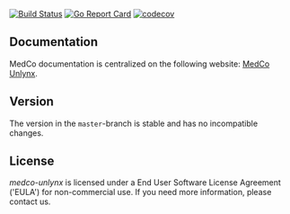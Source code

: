 [![Build Status](https://travis-ci.org/lca1/medco-unlynx.svg?branch=master)](https://travis-ci.org/lca1/medco-unlynx) 
[![Go Report Card](https://goreportcard.com/badge/github.com/lca1/medco-unlynx)](https://goreportcard.com/report/github.com/lca1/medco-unlynx) 
[![codecov](https://codecov.io/gh/lca1/medco-unlynx/branch/master/graph/badge.svg)](https://codecov.io/gh/lca1/medco-unlynx)

## Documentation
MedCo documentation is centralized on the following website: 
[MedCo Unlynx](https://medco.epfl.ch/documentation/developer/components/medco-unlynx.html).

## Version
The version in the `master`-branch is stable and has no incompatible changes.

## License
*medco-unlynx* is licensed under a End User Software License Agreement ('EULA') for non-commercial use. 
If you need more information, please contact us.
